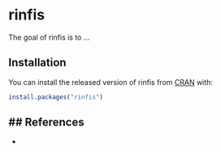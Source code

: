 
<!-- README.md is generated from README.Rmd. Please edit that file -->

# rinfis

<!-- badges: start -->
<!-- badges: end -->

The goal of rinfis is to …

## Installation

You can install the released version of rinfis from
[CRAN](https://CRAN.R-project.org) with:

``` r
install.packages("rinfis")
```

## \#\# References

-   
